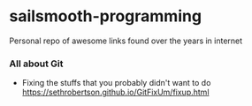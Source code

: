 # sailsmooth-programming
Personal repo of awesome links found over the years in internet

### All about Git 

* Fixing the stuffs that you probably didn't want to do  
https://sethrobertson.github.io/GitFixUm/fixup.html
